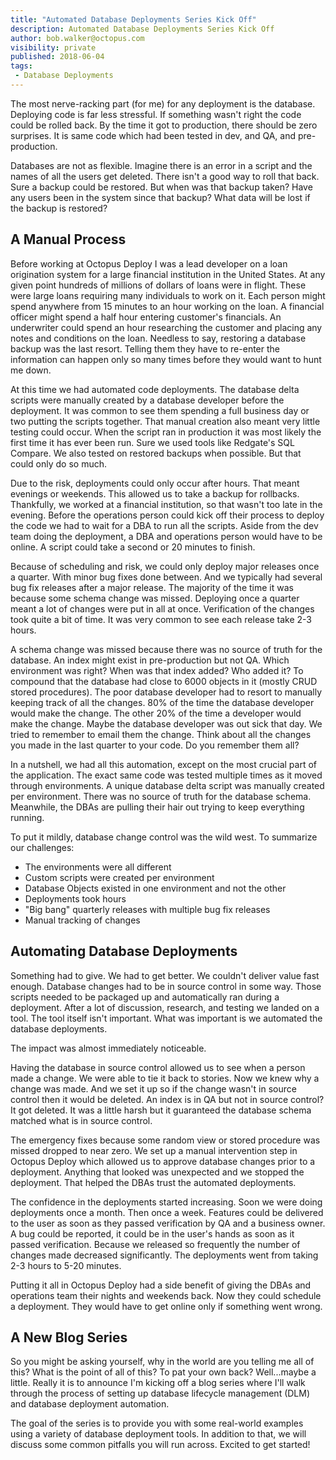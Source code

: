 ```yaml
---
title: "Automated Database Deployments Series Kick Off"
description: Automated Database Deployments Series Kick Off
author: bob.walker@octopus.com
visibility: private
published: 2018-06-04
tags:
 - Database Deployments
---
```


The most nerve-racking part (for me) for any deployment is the database.  Deploying code is far less stressful.  If something wasn't right the code could be rolled back.  By the time it got to production, there should be zero surprises.  It is same code which had been tested in dev, and QA, and pre-production.    

Databases are not as flexible.  Imagine there is an error in a script and the names of all the users get deleted.  There isn't a good way to roll that back.  Sure a backup could be restored.  But when was that backup taken?  Have any users been in the system since that backup?  What data will be lost if the backup is restored?

## A Manual Process
Before working at Octopus Deploy I was a lead developer on a loan origination system for a large financial institution in the United States.  At any given point hundreds of millions of dollars of loans were in flight.  These were large loans requiring many individuals to work on it.  Each person might spend anywhere from 15 minutes to an hour working on the loan.  A financial officer might spend a half hour entering customer's financials.  An underwriter could spend an hour researching the customer and placing any notes and conditions on the loan.  Needless to say, restoring a database backup was the last resort.  Telling them they have to re-enter the information can happen only so many times before they would want to hunt me down.

At this time we had automated code deployments.  The database delta scripts were manually created by a database developer before the deployment.  It was common to see them spending a full business day or two putting the scripts together.  That manual creation also meant very little testing could occur.  When the script ran in production it was most likely the first time it has ever been run.  Sure we used tools like Redgate's SQL Compare.  We also tested on restored backups when possible.  But that could only do so much.  

Due to the risk, deployments could only occur after hours.  That meant evenings or weekends.  This allowed us to take a backup for rollbacks.  Thankfully, we worked at a financial institution, so that wasn't too late in the evening. Before the operations person could kick off their process to deploy the code we had to wait for a DBA to run all the scripts.  Aside from the dev team doing the deployment, a DBA and operations person would have to be online.  A script could take a second or 20 minutes to finish.  

Because of scheduling and risk, we could only deploy major releases once a quarter.  With minor bug fixes done between.  And we typically had several bug fix releases after a major release.  The majority of the time it was because some schema change was missed.  Deploying once a quarter meant a lot of changes were put in all at once.  Verification of the changes took quite a bit of time.  It was very common to see each release take 2-3 hours.

A schema change was missed because there was no source of truth for the database.  An index might exist in pre-production but not QA.  Which environment was right?  When was that index added?  Who added it?  To compound that the database had close to 6000 objects in it (mostly CRUD stored procedures).  The poor database developer had to resort to manually keeping track of all the changes.  80% of the time the database developer would make the change.  The other 20% of the time a developer would make the change.  Maybe the database developer was out sick that day.  We tried to remember to email them the change.  Think about all the changes you made in the last quarter to your code.  Do you remember them all?  

In a nutshell, we had all this automation, except on the most crucial part of the application.  The exact same code was tested multiple times as it moved through environments.  A unique database delta script was manually created per environment.  There was no source of truth for the database schema. Meanwhile, the DBAs are pulling their hair out trying to keep everything running.

To put it mildly, database change control was the wild west.  To summarize our challenges:

- The environments were all different
- Custom scripts were created per environment
- Database Objects existed in one environment and not the other
- Deployments took hours
- "Big bang" quarterly releases with multiple bug fix releases
- Manual tracking of changes

## Automating Database Deployments
Something had to give.  We had to get better.  We couldn't deliver value fast enough.  Database changes had to be in source control in some way.  Those scripts needed to be packaged up and automatically ran during a deployment.  After a lot of discussion, research, and testing we landed on a tool.  The tool itself isn't important.  What was important is we automated the database deployments. 

The impact was almost immediately noticeable.

Having the database in source control allowed us to see when a person made a change.  We were able to tie it back to stories.  Now we knew why a change was made.  And we set it up so if the change wasn't in source control then it would be deleted.  An index is in QA but not in source control?  It got deleted.  It was a little harsh but it guaranteed the database schema matched what is in source control.

The emergency fixes because some random view or stored procedure was missed dropped to near zero.  We set up a manual intervention step in Octopus Deploy which allowed us to approve database changes prior to a deployment.  Anything that looked was unexpected and we stopped the deployment.  That helped the DBAs trust the automated deployments.

The confidence in the deployments started increasing.  Soon we were doing deployments once a month.  Then once a week.  Features could be delivered to the user as soon as they passed verification by QA and a business owner.  A bug could be reported, it could be in the user's hands as soon as it passed verification.  Because we released so frequently the number of changes made decreased significantly.  The deployments went from taking 2-3 hours to 5-20 minutes.

Putting it all in Octopus Deploy had a side benefit of giving the DBAs and operations team their nights and weekends back.  Now they could schedule a deployment. They would have to get online only if something went wrong. 

## A New Blog Series
So you might be asking yourself, why in the world are you telling me all of this?  What is the point of all of this?  To pat your own back?  Well...maybe a little.   Really it is to announce I'm kicking off a blog series where I'll walk through the process of setting up database lifecycle management (DLM) and database deployment automation.  

The goal of the series is to provide you with some real-world examples using a variety of database deployment tools.  In addition to that, we will discuss some common pitfalls you will run across.  Excited to get started!